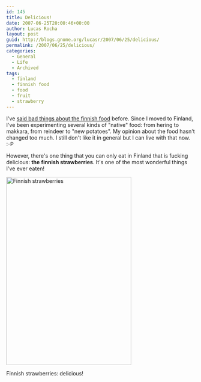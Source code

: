 ```yaml
---
id: 145
title: Delicious!
date: 2007-06-25T20:00:46+00:00
author: Lucas Rocha
layout: post
guid: http://blogs.gnome.org/lucasr/2007/06/25/delicious/
permalink: /2007/06/25/delicious/
categories:
  - General
  - Life
  - Archived
tags:
  - finland
  - finnish food
  - food
  - fruit
  - strawberry
---
```

I've [said bad things about the finnish
food](http://blogs.gnome.org/lucasr/2006/11/08/impressions/) before. Since I
moved to Finland, I've been experimenting several kinds of "native" food: from
hering to makkara, from reindeer to "new potatoes". My opinion about the food
hasn't changed too much. I still don't like it in general but I can live with
that now. :-P

However, there's one thing that you can only eat in Finland that is fucking
delicious: **the** **finnish strawberries**. It's one of the most wonderful
things I've ever eaten!

<div style="width: 343px" class="wp-caption aligncenter">
  <img src="http://farm2.static.flickr.com/1336/623740766_f82f21fd6a.jpg?v=0" alt="Finnish strawberries" width="333" height="500" />
  <p class="wp-caption-text">
    Finnish strawberries: delicious!
  </p>
</div>
